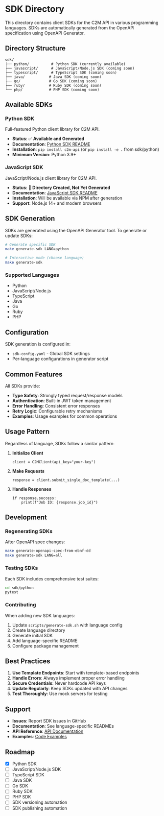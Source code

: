 # SDK Directory

This directory contains client SDKs for the C2M API in various programming languages. SDKs are automatically generated from the OpenAPI specification using OpenAPI Generator.

## Directory Structure

```
sdk/
├── python/          # Python SDK (currently available)
├── javascript/      # JavaScript/Node.js SDK (coming soon)
├── typescript/      # TypeScript SDK (coming soon)
├── java/           # Java SDK (coming soon)
├── go/             # Go SDK (coming soon)
├── ruby/           # Ruby SDK (coming soon)
└── php/            # PHP SDK (coming soon)
```

## Available SDKs

### Python SDK
Full-featured Python client library for C2M API.
- **Status**: ✅ **Available and Generated**
- **Documentation**: [Python SDK README](python/README.md)
- **Installation**: `pip install c2m-api` (or `pip install -e .` from sdk/python)
- **Minimum Version**: Python 3.9+

### JavaScript SDK
JavaScript/Node.js client library for C2M API.
- **Status**: 📁 **Directory Created, Not Yet Generated**
- **Documentation**: [JavaScript SDK README](javascript/README.md)
- **Installation**: Will be available via NPM after generation
- **Support**: Node.js 14+ and modern browsers

## SDK Generation

SDKs are generated using the OpenAPI Generator tool. To generate or update SDKs:

```bash
# Generate specific SDK
make generate-sdk LANG=python

# Interactive mode (choose language)
make generate-sdk
```

### Supported Languages
- Python
- JavaScript/Node.js
- TypeScript
- Java
- Go
- Ruby
- PHP

## Configuration

SDK generation is configured in:
- `sdk-config.yaml` - Global SDK settings
- Per-language configurations in generator script

## Common Features

All SDKs provide:
- **Type Safety**: Strongly typed request/response models
- **Authentication**: Built-in JWT token management
- **Error Handling**: Consistent error responses
- **Retry Logic**: Configurable retry mechanisms
- **Examples**: Usage examples for common operations

## Usage Pattern

Regardless of language, SDKs follow a similar pattern:

1. **Initialize Client**
   ```
   client = C2MClient(api_key="your-key")
   ```

2. **Make Requests**
   ```
   response = client.submit_single_doc_template(...)
   ```

3. **Handle Responses**
   ```
   if response.success:
       print(f"Job ID: {response.job_id}")
   ```

## Development

### Regenerating SDKs
After OpenAPI spec changes:
```bash
make generate-openapi-spec-from-ebnf-dd
make generate-sdk LANG=all
```

### Testing SDKs
Each SDK includes comprehensive test suites:
```bash
cd sdk/python
pytest
```

### Contributing
When adding new SDK languages:
1. Update `scripts/generate-sdk.sh` with language config
2. Create language directory
3. Generate initial SDK
4. Add language-specific README
5. Configure package management

## Best Practices

1. **Use Template Endpoints**: Start with template-based endpoints
2. **Handle Errors**: Always implement proper error handling
3. **Secure Credentials**: Never hardcode API keys
4. **Update Regularly**: Keep SDKs updated with API changes
5. **Test Thoroughly**: Use mock servers for testing

## Support

- **Issues**: Report SDK issues in GitHub
- **Documentation**: See language-specific READMEs
- **API Reference**: [API Documentation](../docs/README.md)
- **Examples**: [Code Examples](../examples/README.md)

## Roadmap

- [x] Python SDK
- [ ] JavaScript/Node.js SDK
- [ ] TypeScript SDK
- [ ] Java SDK
- [ ] Go SDK
- [ ] Ruby SDK
- [ ] PHP SDK
- [ ] SDK versioning automation
- [ ] SDK publishing automation